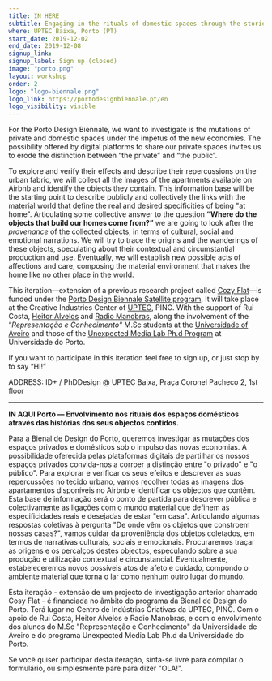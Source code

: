 ```yaml
---
title: IN HERE
subtitle: Engaging in the rituals of domestic spaces through the stories of their objects.
where: UPTEC Baixa, Porto (PT)
start_date: 2019-12-02
end_date: 2019-12-08
signup_link:  
signup_label: Sign up (closed)
image: "porto.png"
layout: workshop
order: 2
logo: "logo-biennale.png"
logo_link: https://portodesignbiennale.pt/en
logo_visibility: visible
---
```


For the Porto Design Biennale, we want to investigate is the mutations of private and domestic spaces under the impetus of the new economies. The possibility offered by digital platforms to share our private spaces invites us to erode the distinction between “the private” and “the public”.

To explore and verify their effects and describe their repercussions on the urban fabric, we will collect all the images of the apartments available on Airbnb and identify the objects they contain. This information base will be the starting point to describe publicly and collectively the links with the material world that define the real and desired specificities of being "at home". Articulating some collective answer to the question **“Where do the objects that build our homes come from?”** we are going to look after the _provenance_ of the collected objects, in terms of cultural, social and emotional narrations. We will try to trace the origins and the wanderings of these objects, speculating about their contextual and circumstantial production and use. Eventually, we will establish new possible acts of affections and care, composing the material environment that makes the home like no other place in the world.

This iteration—extension of a previous research project called [Cozy Flat](https://cozyfl.at/)—is funded under the [Porto Design Biennale Satellite program](https://portodesignbiennale.pt/en/events/dept). It will take place at the Creative Industries Center of [UPTEC](https://uptec.up.pt/), PINC. With the support of Rui Costa, [Heitor Alvelos](https://heitoralvelos.wordpress.com/) and [Radio Manobras](https://radiomanobras.pt/), along the involvement of the “_Representação e Conhecimento_“ M.Sc students at the <span style="text-decoration:underline;">Universidade of Aveiro</span> and those of the [Unexpected Media Lab](https://idmais.org/research-group/unexpected-media-lab/)<span style="text-decoration:underline;"> Ph.d Program</span> at Universidade do Porto.


If you want to participate in this iteration feel free to sign up, or just stop by to say “HI!”

ADDRESS: ID+ / PhDDesign @ UPTEC Baixa, Praça Coronel Pacheco 2, 1st floor

<hr>

**IN AQUI Porto — Envolvimento nos rituais dos espaços domésticos através das histórias dos seus objectos contidos.**

Para a Bienal de Design do Porto, queremos investigar as mutações dos espaços privados e domésticos sob o impulso das novas economias. A possibilidade oferecida pelas plataformas digitais de partilhar os nossos espaços privados convida-nos a corroer a distinção entre "o privado" e "o público". Para explorar e verificar os seus efeitos e descrever as suas repercussões no tecido urbano, vamos recolher todas as imagens dos apartamentos disponíveis no Airbnb e identificar os objectos que contêm. Esta base de informação será o ponto de partida para descrever pública e colectivamente as ligações com o mundo material que definem as especificidades reais e desejadas de estar "em casa". Articulando algumas respostas coletivas à pergunta "De onde vêm os objetos que constroem nossas casas?", vamos cuidar da proveniência dos objetos coletados, em termos de narrativas culturais, sociais e emocionais. Procuraremos traçar as origens e os percalços destes objectos, especulando sobre a sua produção e utilização contextual e circunstancial. Eventualmente, estabeleceremos novos possíveis atos de afeto e cuidado, compondo o ambiente material que torna o lar como nenhum outro lugar do mundo.

Esta iteração - extensão de um projecto de investigação anterior chamado Cosy Flat - é financiada no âmbito do programa da Bienal de Design do Porto. Terá lugar no Centro de Indústrias Criativas da UPTEC, PINC. Com o apoio de Rui Costa, Heitor Alvelos e Radio Manobras, e com o envolvimento dos alunos do M.Sc "Representação e Conhecimento" da Universidade de Aveiro e do programa Unexpected Media Lab Ph.d da Universidade do Porto.

Se você quiser participar desta iteração, sinta-se livre para compilar o formulário, ou simplesmente pare para dizer "OLA!".
